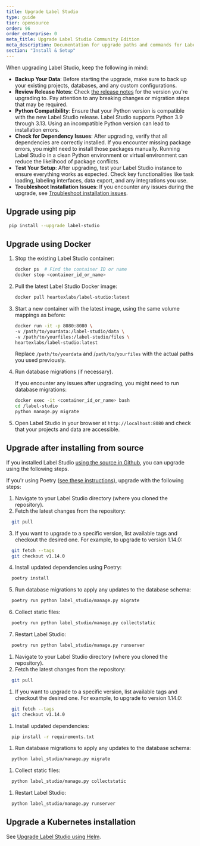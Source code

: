 ```yaml
---
title: Upgrade Label Studio
type: guide
tier: opensource
order: 96
order_enterprise: 0
meta_title: Upgrade Label Studio Community Edition
meta_description: Documentation for upgrade paths and commands for Label Studio. 
section: "Install & Setup"
---
```


When upgrading Label Studio, keep the following in mind:

- **Backup Your Data**: Before starting the upgrade, make sure to back up your existing projects, databases, and any custom configurations. 
- **Review Release Notes**: Check [the release notes](https://github.com/HumanSignal/label-studio/releases) for the version you're upgrading to. Pay attention to any breaking changes or migration steps that may be required. 
- **Python Compatibility**: Ensure that your Python version is compatible with the new Label Studio release. Label Studio supports Python 3.9 through 3.13.  Using an incompatible Python version can lead to installation errors.
- **Check for Dependency Issues**: After upgrading, verify that all dependencies are correctly installed. If you encounter missing package errors, you might need to install those packages manually. Running Label Studio in a clean Python environment or virtual environment can reduce the likelihood of package conflicts.
- **Test Your Setup**: After upgrading, test your Label Studio instance to ensure everything works as expected. Check key functionalities like task loading, labeling interfaces, data export, and any integrations you use.
- **Troubleshoot Installation Issues**: If you encounter any issues during the upgrade, see [Troubleshoot installation issues](install_troubleshoot). 



## Upgrade using pip
  
```bash
 pip install --upgrade label-studio
```


## Upgrade using Docker

1. Stop the existing Label Studio container:
    ```bash
    docker ps  # Find the container ID or name
    docker stop <container_id_or_name>
    ```
2. Pull the latest Label Studio Docker image:
    ```bash
    docker pull heartexlabs/label-studio:latest
    ```
3. Start a new container with the latest image, using the same volume mappings as before:
    ```bash
    docker run -it -p 8080:8080 \
    -v /path/to/yourdata:/label-studio/data \
    -v /path/to/yourfiles:/label-studio/files \
    heartexlabs/label-studio:latest
    ```
    Replace `/path/to/yourdata` and /`path/to/yourfiles` with the actual paths you used previously.
4. Run database migrations (if necessary). 

    If you encounter any issues after upgrading, you might need to run database migrations:

    ```bash
    docker exec -it <container_id_or_name> bash
    cd /label-studio
    python manage.py migrate
    ```
5. Open Label Studio in your browser at `http://localhost:8080` and check that your projects and data are accessible.


## Upgrade after installing from source

If you installed Label Studio [using the source in Github](https://github.com/HumanSignal/label-studio), you can upgrade using the following steps. 

<div class="code-tabs">
  <div data-name="Using Poetry (recommended)">

  If you'r using Poetry ([see these instructions](install#Install-from-source)), upgrade with the following steps:
  
  1. Navigate to your Label Studio directory (where you cloned the repository). 
  2. Fetch the latest changes from the repository:
  ```bash
    git pull
  ```
  3. If you want to upgrade to a specific version, list available tags and checkout the desired one. For example, to upgrade to version 1.14.0:
  ```bash
    git fetch --tags
    git checkout v1.14.0
  ```
  4. Install updated dependencies using Poetry:
  ```bash
    poetry install
  ```
  5. Run database migrations to apply any updates to the database schema:
  ```bash
    poetry run python label_studio/manage.py migrate
  ```
  6. Collect static files:
  ```bash
    poetry run python label_studio/manage.py collectstatic
  ```
  7. Restart Label Studio:
  ```bash
    poetry run python label_studio/manage.py runserver
  ```

  </div>
  <div data-name="Using pip">
  
  1. Navigate to your Label Studio directory (where you cloned the repository). 
  2. Fetch the latest changes from the repository:
  ```bash
    git pull
  ```
  1. If you want to upgrade to a specific version, list available tags and checkout the desired one. For example, to upgrade to version 1.14.0:
  ```bash
    git fetch --tags
    git checkout v1.14.0
  ```
  1. Install updated dependencies:
  ```bash
    pip install -r requirements.txt
  ```
  1. Run database migrations to apply any updates to the database schema:
  ```bash
    python label_studio/manage.py migrate
  ```
  1. Collect static files:
  ```bash
    python label_studio/manage.py collectstatic
  ```
  1. Restart Label Studio:
  ```bash
    python label_studio/manage.py runserver
  ```

  </div>
</div>

## Upgrade a Kubernetes installation

See [Upgrade Label Studio using Helm](install_k8s#Upgrade-Label-Studio-using-Helm). 